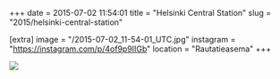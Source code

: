 +++
date = 2015-07-02 11:54:01
title = "Helsinki Central Station"
slug = "2015/helsinki-central-station"

[extra]
image = "/2015-07-02_11-54-01_UTC.jpg"
instagram = "https://instagram.com/p/4of9p9IIGb"
location = "Rautatieasema"
+++

<img src="/2015-07-02_11-54-01_UTC.jpg" />
